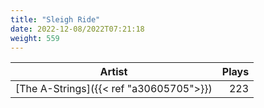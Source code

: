 ```yaml
---
title: "Sleigh Ride"
date: 2022-12-08/2022T07:21:18
weight: 559
---
```




 Artist | Plays 
----- | -----:
[The A-Strings]({{< ref "a30605705">}}) | 223
